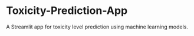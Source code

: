 # Toxicity-Prediction-App
A Streamlit app for toxicity level prediction using machine learning models.
